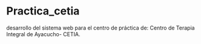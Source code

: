 # Practica_cetia
desarrollo del sistema web para el centro de práctica de: Centro de Terapia Integral de Ayacucho- CETIA.
